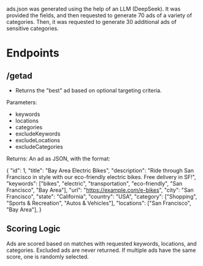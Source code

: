 ads.json was generated using the help of an LLM (DeepSeek). It was provided the fields, and then requested to generate 70 ads of a variety of categories. Then, it was requested to generate 30 additional ads of sensitive categories.

# Endpoints

## /getad

- Returns the "best" ad based on optional targeting criteria.

Parameters:

- keywords
- locations
- categories
- excludeKeywords
- excludeLocations
- excludeCategories

Returns:
An ad as JSON, with the format:

{
"id": 1,
"title": "Bay Area Electric Bikes",
"description": "Ride through San Francisco in style with our eco-friendly electric bikes. Free delivery in SF!",
"keywords": ["bikes", "electric", "transportation", "eco-friendly", "San Francisco", "Bay Area"],
"url": "https://example.com/e-bikes",
"city": "San Francisco",
"state": "California",
"country": "USA",
"category": ["Shopping", "Sports & Recreation", "Autos & Vehicles"],
"locations": ["San Francisco", "Bay Area"],
}

## Scoring Logic

Ads are scored based on matches with requested keywords, locations, and categories. Excluded ads are never returned. If multiple ads have the same score, one is randomly selected.
